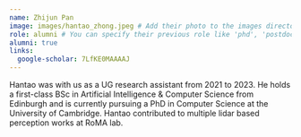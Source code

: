 ```yaml
---
name: Zhijun Pan
image: images/hantao_zhong.jpeg # Add their photo to the images directory
role: alumni # You can specify their previous role like 'phd', 'postdoc', etc.
alumni: true
links:
  google-scholar: 7LfKE0MAAAAJ
---
```


Hantao was with us as a UG research assistant from 2021 to 2023. He holds a first-class BSc in Artificial Intelligence & Computer Science from Edinburgh and is currently pursuing a PhD in Computer Science at the University of Cambridge. Hantao contributed to multiple lidar based perception works at RoMA lab.